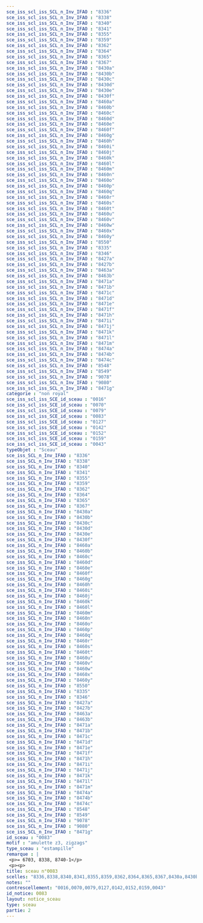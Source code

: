 ```yaml
---
sce_iss_scl_iss_SCL_n_Inv_IFAO : "8336"
sce_iss_scl_iss_SCL_n_Inv_IFAO : "8338"
sce_iss_scl_iss_SCL_n_Inv_IFAO : "8340"
sce_iss_scl_iss_SCL_n_Inv_IFAO : "8341"
sce_iss_scl_iss_SCL_n_Inv_IFAO : "8355"
sce_iss_scl_iss_SCL_n_Inv_IFAO : "8359"
sce_iss_scl_iss_SCL_n_Inv_IFAO : "8362"
sce_iss_scl_iss_SCL_n_Inv_IFAO : "8364"
sce_iss_scl_iss_SCL_n_Inv_IFAO : "8365"
sce_iss_scl_iss_SCL_n_Inv_IFAO : "8367"
sce_iss_scl_iss_SCL_n_Inv_IFAO : "8430a"
sce_iss_scl_iss_SCL_n_Inv_IFAO : "8430b"
sce_iss_scl_iss_SCL_n_Inv_IFAO : "8430c"
sce_iss_scl_iss_SCL_n_Inv_IFAO : "8430d"
sce_iss_scl_iss_SCL_n_Inv_IFAO : "8430e"
sce_iss_scl_iss_SCL_n_Inv_IFAO : "8430f"
sce_iss_scl_iss_SCL_n_Inv_IFAO : "8460a"
sce_iss_scl_iss_SCL_n_Inv_IFAO : "8460b"
sce_iss_scl_iss_SCL_n_Inv_IFAO : "8460c"
sce_iss_scl_iss_SCL_n_Inv_IFAO : "8460d"
sce_iss_scl_iss_SCL_n_Inv_IFAO : "8460e"
sce_iss_scl_iss_SCL_n_Inv_IFAO : "8460f"
sce_iss_scl_iss_SCL_n_Inv_IFAO : "8460g"
sce_iss_scl_iss_SCL_n_Inv_IFAO : "8460h"
sce_iss_scl_iss_SCL_n_Inv_IFAO : "8460i"
sce_iss_scl_iss_SCL_n_Inv_IFAO : "8460j"
sce_iss_scl_iss_SCL_n_Inv_IFAO : "8460k"
sce_iss_scl_iss_SCL_n_Inv_IFAO : "8460l"
sce_iss_scl_iss_SCL_n_Inv_IFAO : "8460m"
sce_iss_scl_iss_SCL_n_Inv_IFAO : "8460n"
sce_iss_scl_iss_SCL_n_Inv_IFAO : "8460o"
sce_iss_scl_iss_SCL_n_Inv_IFAO : "8460p"
sce_iss_scl_iss_SCL_n_Inv_IFAO : "8460q"
sce_iss_scl_iss_SCL_n_Inv_IFAO : "8460r"
sce_iss_scl_iss_SCL_n_Inv_IFAO : "8460s"
sce_iss_scl_iss_SCL_n_Inv_IFAO : "8460t"
sce_iss_scl_iss_SCL_n_Inv_IFAO : "8460u"
sce_iss_scl_iss_SCL_n_Inv_IFAO : "8460v"
sce_iss_scl_iss_SCL_n_Inv_IFAO : "8460w"
sce_iss_scl_iss_SCL_n_Inv_IFAO : "8460x"
sce_iss_scl_iss_SCL_n_Inv_IFAO : "8460y"
sce_iss_scl_iss_SCL_n_Inv_IFAO : "8550"
sce_iss_scl_iss_SCL_n_Inv_IFAO : "8335"
sce_iss_scl_iss_SCL_n_Inv_IFAO : "8346"
sce_iss_scl_iss_SCL_n_Inv_IFAO : "8427a"
sce_iss_scl_iss_SCL_n_Inv_IFAO : "8427b"
sce_iss_scl_iss_SCL_n_Inv_IFAO : "8463a"
sce_iss_scl_iss_SCL_n_Inv_IFAO : "8463b"
sce_iss_scl_iss_SCL_n_Inv_IFAO : "8471a"
sce_iss_scl_iss_SCL_n_Inv_IFAO : "8471b"
sce_iss_scl_iss_SCL_n_Inv_IFAO : "8471c"
sce_iss_scl_iss_SCL_n_Inv_IFAO : "8471d"
sce_iss_scl_iss_SCL_n_Inv_IFAO : "8471e"
sce_iss_scl_iss_SCL_n_Inv_IFAO : "8471f"
sce_iss_scl_iss_SCL_n_Inv_IFAO : "8471h"
sce_iss_scl_iss_SCL_n_Inv_IFAO : "8471i"
sce_iss_scl_iss_SCL_n_Inv_IFAO : "8471j"
sce_iss_scl_iss_SCL_n_Inv_IFAO : "8471k"
sce_iss_scl_iss_SCL_n_Inv_IFAO : "8471l"
sce_iss_scl_iss_SCL_n_Inv_IFAO : "8471m"
sce_iss_scl_iss_SCL_n_Inv_IFAO : "8474a"
sce_iss_scl_iss_SCL_n_Inv_IFAO : "8474b"
sce_iss_scl_iss_SCL_n_Inv_IFAO : "8474c"
sce_iss_scl_iss_SCL_n_Inv_IFAO : "8548"
sce_iss_scl_iss_SCL_n_Inv_IFAO : "8549"
sce_iss_scl_iss_SCL_n_Inv_IFAO : "9078"
sce_iss_scl_iss_SCL_n_Inv_IFAO : "9080"
sce_iss_scl_iss_SCL_n_Inv_IFAO : "8471g"
categorie : "non royal"
sce_iss_scl_iss_SCE_id_sceau : "0016"
sce_iss_scl_iss_SCE_id_sceau : "0070"
sce_iss_scl_iss_SCE_id_sceau : "0079"
sce_iss_scl_iss_SCE_id_sceau : "0083"
sce_iss_scl_iss_SCE_id_sceau : "0127"
sce_iss_scl_iss_SCE_id_sceau : "0142"
sce_iss_scl_iss_SCE_id_sceau : "0152"
sce_iss_scl_iss_SCE_id_sceau : "0159"
sce_iss_scl_iss_SCE_id_sceau : "0043"
typeObjet : "Sceau"
sce_iss_SCL_n_Inv_IFAO : "8336"
sce_iss_SCL_n_Inv_IFAO : "8338"
sce_iss_SCL_n_Inv_IFAO : "8340"
sce_iss_SCL_n_Inv_IFAO : "8341"
sce_iss_SCL_n_Inv_IFAO : "8355"
sce_iss_SCL_n_Inv_IFAO : "8359"
sce_iss_SCL_n_Inv_IFAO : "8362"
sce_iss_SCL_n_Inv_IFAO : "8364"
sce_iss_SCL_n_Inv_IFAO : "8365"
sce_iss_SCL_n_Inv_IFAO : "8367"
sce_iss_SCL_n_Inv_IFAO : "8430a"
sce_iss_SCL_n_Inv_IFAO : "8430b"
sce_iss_SCL_n_Inv_IFAO : "8430c"
sce_iss_SCL_n_Inv_IFAO : "8430d"
sce_iss_SCL_n_Inv_IFAO : "8430e"
sce_iss_SCL_n_Inv_IFAO : "8430f"
sce_iss_SCL_n_Inv_IFAO : "8460a"
sce_iss_SCL_n_Inv_IFAO : "8460b"
sce_iss_SCL_n_Inv_IFAO : "8460c"
sce_iss_SCL_n_Inv_IFAO : "8460d"
sce_iss_SCL_n_Inv_IFAO : "8460e"
sce_iss_SCL_n_Inv_IFAO : "8460f"
sce_iss_SCL_n_Inv_IFAO : "8460g"
sce_iss_SCL_n_Inv_IFAO : "8460h"
sce_iss_SCL_n_Inv_IFAO : "8460i"
sce_iss_SCL_n_Inv_IFAO : "8460j"
sce_iss_SCL_n_Inv_IFAO : "8460k"
sce_iss_SCL_n_Inv_IFAO : "8460l"
sce_iss_SCL_n_Inv_IFAO : "8460m"
sce_iss_SCL_n_Inv_IFAO : "8460n"
sce_iss_SCL_n_Inv_IFAO : "8460o"
sce_iss_SCL_n_Inv_IFAO : "8460p"
sce_iss_SCL_n_Inv_IFAO : "8460q"
sce_iss_SCL_n_Inv_IFAO : "8460r"
sce_iss_SCL_n_Inv_IFAO : "8460s"
sce_iss_SCL_n_Inv_IFAO : "8460t"
sce_iss_SCL_n_Inv_IFAO : "8460u"
sce_iss_SCL_n_Inv_IFAO : "8460v"
sce_iss_SCL_n_Inv_IFAO : "8460w"
sce_iss_SCL_n_Inv_IFAO : "8460x"
sce_iss_SCL_n_Inv_IFAO : "8460y"
sce_iss_SCL_n_Inv_IFAO : "8550"
sce_iss_SCL_n_Inv_IFAO : "8335"
sce_iss_SCL_n_Inv_IFAO : "8346"
sce_iss_SCL_n_Inv_IFAO : "8427a"
sce_iss_SCL_n_Inv_IFAO : "8427b"
sce_iss_SCL_n_Inv_IFAO : "8463a"
sce_iss_SCL_n_Inv_IFAO : "8463b"
sce_iss_SCL_n_Inv_IFAO : "8471a"
sce_iss_SCL_n_Inv_IFAO : "8471b"
sce_iss_SCL_n_Inv_IFAO : "8471c"
sce_iss_SCL_n_Inv_IFAO : "8471d"
sce_iss_SCL_n_Inv_IFAO : "8471e"
sce_iss_SCL_n_Inv_IFAO : "8471f"
sce_iss_SCL_n_Inv_IFAO : "8471h"
sce_iss_SCL_n_Inv_IFAO : "8471i"
sce_iss_SCL_n_Inv_IFAO : "8471j"
sce_iss_SCL_n_Inv_IFAO : "8471k"
sce_iss_SCL_n_Inv_IFAO : "8471l"
sce_iss_SCL_n_Inv_IFAO : "8471m"
sce_iss_SCL_n_Inv_IFAO : "8474a"
sce_iss_SCL_n_Inv_IFAO : "8474b"
sce_iss_SCL_n_Inv_IFAO : "8474c"
sce_iss_SCL_n_Inv_IFAO : "8548"
sce_iss_SCL_n_Inv_IFAO : "8549"
sce_iss_SCL_n_Inv_IFAO : "9078"
sce_iss_SCL_n_Inv_IFAO : "9080"
sce_iss_SCL_n_Inv_IFAO : "8471g"
id_sceau : "0083"
motif : "amulette z3, zigzags"
type_sceau : "estampille"
remarque : |
 <p>= 6703, 8338, 8740-1</p>
 <p><p>
title: sceau n°0083
scelles: "8336,8338,8340,8341,8355,8359,8362,8364,8365,8367,8430a,8430b,8430c,8430d,8430e,8430f,8460a,8460b,8460c,8460d,8460e,8460f,8460g,8460h,8460i,8460j,8460k,8460l,8460m,8460n,8460o,8460p,8460q,8460r,8460s,8460t,8460u,8460v,8460w,8460x,8460y,8550,8335,8346,8427a,8427b,8463a,8463b,8471a,8471b,8471c,8471d,8471e,8471f,8471h,8471i,8471j,8471k,8471l,8471m,8474a,8474b,8474c,8548,8549,9078,9080,8471g"
notes: ""
contrescellement: "0016,0070,0079,0127,0142,0152,0159,0043"
id_notice: 0083
layout: notice_sceau
type: sceau
partie: 2
---
```

